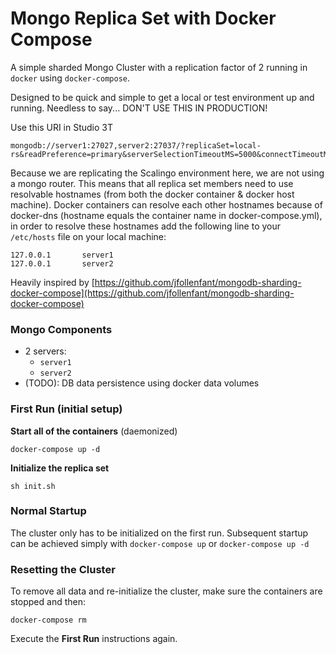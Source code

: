 Mongo Replica Set with Docker Compose
=========================================
A simple sharded Mongo Cluster with a replication factor of 2 running in `docker` using `docker-compose`.

Designed to be quick and simple to get a local or test environment up and running. Needless to say... DON'T USE THIS IN PRODUCTION!

Use this URI in Studio 3T

```
mongodb://server1:27027,server2:27037/?replicaSet=local-rs&readPreference=primary&serverSelectionTimeoutMS=5000&connectTimeoutMS=10000
```

Because we are replicating the Scalingo environment here, we are not using a mongo router. This means that all
replica set members need to use resolvable hostnames (from both the docker container & docker host machine).
Docker containers can resolve each other hostnames because of docker-dns (hostname equals the container name in docker-compose.yml),
in order to resolve these hostnames add the following line to your `/etc/hosts` file on your local machine:

```
127.0.0.1       server1
127.0.0.1       server2
```

Heavily inspired
by [https://github.com/jfollenfant/mongodb-sharding-docker-compose](https://github.com/jfollenfant/mongodb-sharding-docker-compose)

### Mongo Components

* 2 servers:
    * `server1`
    * `server2`
* (TODO): DB data persistence using docker data volumes

### First Run (initial setup)

**Start all of the containers** (daemonized)

```
docker-compose up -d
```

**Initialize the replica set**

```
sh init.sh
```

### Normal Startup

The cluster only has to be initialized on the first run. Subsequent startup can be achieved simply with `docker-compose up`
or `docker-compose up -d`

### Resetting the Cluster

To remove all data and re-initialize the cluster, make sure the containers are stopped and then:

```
docker-compose rm
```

Execute the **First Run** instructions again.